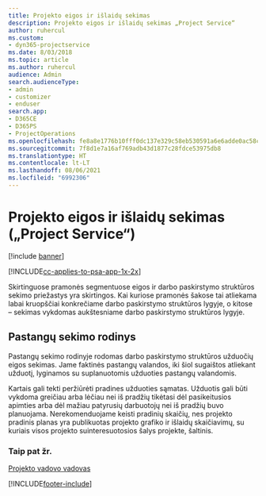 ```yaml
---
title: Projekto eigos ir išlaidų sekimas
description: Projekto eigos ir išlaidų sekimas „Project Service“
author: ruhercul
ms.custom:
- dyn365-projectservice
ms.date: 8/03/2018
ms.topic: article
ms.author: ruhercul
audience: Admin
search.audienceType:
- admin
- customizer
- enduser
search.app:
- D365CE
- D365PS
- ProjectOperations
ms.openlocfilehash: fe8a8e1776b10fff0dc137e329c58eb530591a6e6adde0ac58ca83d323c5da4f
ms.sourcegitcommit: 7f8d1e7a16af769adb43d1877c28fdce53975db8
ms.translationtype: HT
ms.contentlocale: lt-LT
ms.lasthandoff: 08/06/2021
ms.locfileid: "6992306"
---
```

# <a name="track-project-progress-and-cost-project-service"></a>Projekto eigos ir išlaidų sekimas („Project Service“)

[!include [banner](../includes/psa-now-project-operations.md)]

[!INCLUDE[cc-applies-to-psa-app-1x-2x](../includes/cc-applies-to-psa-app-1x-2x.md)]

Skirtinguose pramonės segmentuose eigos ir darbo paskirstymo struktūros sekimo priežastys yra skirtingos. Kai kuriose pramonės šakose tai atliekama labai kruopščiai konkrečiame darbo paskirstymo struktūros lygyje, o kitose – sekimas vykdomas aukštesniame darbo paskirstymo struktūros lygyje.  
  
## <a name="effort-tracking-view"></a>Pastangų sekimo rodinys  
Pastangų sekimo rodinyje rodomas darbo paskirstymo struktūros užduočių eigos sekimas. Jame faktinės pastangų valandos, iki šiol sugaištos atliekant užduotį, lyginamos su suplanuotomis užduoties pastangų valandomis.  
  
Kartais gali tekti peržiūrėti pradines užduoties sąmatas. Užduotis gali būti vykdoma greičiau arba lėčiau nei iš pradžių tikėtasi dėl pasikeitusios apimties arba dėl mažiau patyrusių darbuotojų nei iš pradžių buvo planuojama. Nerekomenduojame keisti pradinių skaičių, nes projekto pradinis planas yra publikuotas projekto grafiko ir išlaidų skaičiavimų, su kuriais visos projekto suinteresuotosios šalys projekte, šaltinis.  
  
### <a name="see-also"></a>Taip pat žr.  
 [Projekto vadovo vadovas](../psa/project-manager-guide.md)


[!INCLUDE[footer-include](../includes/footer-banner.md)]